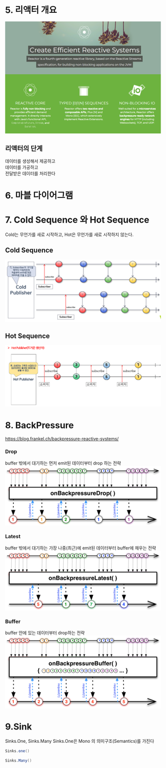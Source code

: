 # 5. 리액터 개요

![img.png](img.png)

## 리액터의 단계
데이터를 생성해서 제공하고  
데이터를 가공하고  
전달받은 데이터를 처리한다

# 6. 마블 다이어그램

# 7.  Cold Sequence 와 Hot Sequence
Cold는 무언가를 새로 시작하고, Hot은 무언가를 새로 시작하지 않는다.

## Cold Sequence

![img_4.png](img_4.png)
## Hot Sequence
![img_6.png](img_6.png)

# 8. BackPressure
https://blog.frankel.ch/backpressure-reactive-systems/

### Drop
buffer 밖에서 대기하는 먼저 emit된 데이터부터 drop 하는 전략
![img_2.png](img_2.png)

### Latest
buffer 밖에서 대기하는 가장 나중(최근)에 emit된 데이터부터 buffer에 채우는 전략
![img_3.png](img_3.png)

### Buffer
buffer 안에 있는 데이터부터 drop하는 전략
![img_1.png](img_1.png)


# 9.Sink

Sinks.One, Sinks.Many
Sinks.One은 Mono 의 의미구조(Semantics)를 가진다

```java
Sinks.one()
```

```java
Sinks.Many()
```
